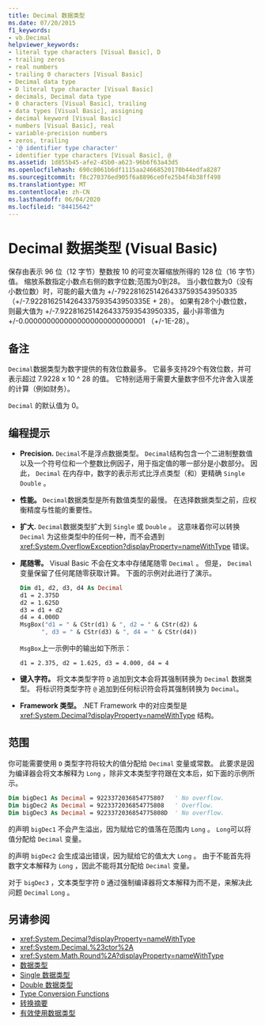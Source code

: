 ```yaml
---
title: Decimal 数据类型
ms.date: 07/20/2015
f1_keywords:
- vb.Decimal
helpviewer_keywords:
- literal type characters [Visual Basic], D
- trailing zeros
- real numbers
- trailing 0 characters [Visual Basic]
- Decimal data type
- D literal type character [Visual Basic]
- decimals, Decimal data type
- 0 characters [Visual Basic], trailing
- data types [Visual Basic], assigning
- decimal keyword [Visual Basic]
- numbers [Visual Basic], real
- variable-precision numbers
- zeros, trailing
- '@ identifier type character'
- identifier type characters [Visual Basic], @
ms.assetid: 1d855b45-afe2-45b0-a623-96b6f63a43d5
ms.openlocfilehash: 690c8061b6df1115aa24668520170b44edfa8287
ms.sourcegitcommit: f8c270376ed905f6a8896ce0fe25b4f4b38ff498
ms.translationtype: MT
ms.contentlocale: zh-CN
ms.lasthandoff: 06/04/2020
ms.locfileid: "84415642"
---
```

# <a name="decimal-data-type-visual-basic"></a>Decimal 数据类型 (Visual Basic)

保存由表示 96 位（12 字节）整数按 10 的可变次幂缩放所得的 128 位（16 字节）值。 缩放系数指定小数点右侧的数字位数;范围为0到28。 当小数位数为0（没有小数位数）时，可能的最大值为 +/-79228162514264337593543950335 （+/-7.9228162514264337593543950335E + 28）。 如果有28个小数位数，则最大值为 +/-7.9228162514264337593543950335，最小非零值为 +/-0.0000000000000000000000000001 （+/-1E-28）。

## <a name="remarks"></a>备注

`Decimal`数据类型为数字提供的有效位数最多。 它最多支持29个有效位数，并可表示超过 7.9228 x 10 ^ 28 的值。 它特别适用于需要大量数字但不允许舍入误差的计算（例如财务）。

`Decimal` 的默认值为 0。

## <a name="programming-tips"></a>编程提示

- **Precision.** `Decimal`不是浮点数据类型。 `Decimal`结构包含一个二进制整数值以及一个符号位和一个整数比例因子，用于指定值的哪一部分是小数部分。 因此， `Decimal` 在内存中，数字的表示形式比浮点类型（和）更精确 `Single` `Double` 。

- **性能。** `Decimal`数据类型是所有数值类型的最慢。 在选择数据类型之前，应权衡精度与性能的重要性。

- **扩大.** `Decimal`数据类型扩大到 `Single` 或 `Double` 。 这意味着你可以转换 `Decimal` 为这些类型中的任何一种，而不会遇到 <xref:System.OverflowException?displayProperty=nameWithType> 错误。

- **尾随零。** Visual Basic 不会在文本中存储尾随零 `Decimal` 。 但是， `Decimal` 变量保留了任何尾随零获取计算。 下面的示例对此进行了演示。

  ```vb
  Dim d1, d2, d3, d4 As Decimal
  d1 = 2.375D
  d2 = 1.625D
  d3 = d1 + d2
  d4 = 4.000D
  MsgBox("d1 = " & CStr(d1) & ", d2 = " & CStr(d2) &
        ", d3 = " & CStr(d3) & ", d4 = " & CStr(d4))
  ```

  `MsgBox`上一示例中的输出如下所示：

  ```console
  d1 = 2.375, d2 = 1.625, d3 = 4.000, d4 = 4
  ```

- **键入字符。** 将文本类型字符 `D` 追加到文本会将其强制转换为 `Decimal` 数据类型。 将标识符类型字符 `@` 追加到任何标识符会将其强制转换为 `Decimal`。

- **Framework 类型。** .NET Framework 中的对应类型是 <xref:System.Decimal?displayProperty=nameWithType> 结构。

## <a name="range"></a>范围

 你可能需要使用 `D` 类型字符将较大的值分配给 `Decimal` 变量或常数。 此要求是因为编译器会将文本解释为 `Long` ，除非文本类型字符跟在文本后，如下面的示例所示。

```vb
Dim bigDec1 As Decimal = 9223372036854775807   ' No overflow.
Dim bigDec2 As Decimal = 9223372036854775808   ' Overflow.
Dim bigDec3 As Decimal = 9223372036854775808D  ' No overflow.
```

的声明 `bigDec1` 不会产生溢出，因为赋给它的值落在范围内 `Long` 。 `Long`可以将值分配给 `Decimal` 变量。

的声明 `bigDec2` 会生成溢出错误，因为赋给它的值太大 `Long` 。 由于不能首先将数字文本解释为 `Long` ，因此不能将其分配给 `Decimal` 变量。

对于 `bigDec3` ，文本类型字符 `D` 通过强制编译器将文本解释为而不是，来解决此问题 `Decimal` `Long` 。

## <a name="see-also"></a>另请参阅

- <xref:System.Decimal?displayProperty=nameWithType>
- <xref:System.Decimal.%23ctor%2A>
- <xref:System.Math.Round%2A?displayProperty=nameWithType>
- [数据类型](index.md)
- [Single 数据类型](single-data-type.md)
- [Double 数据类型](double-data-type.md)
- [Type Conversion Functions](../functions/type-conversion-functions.md)
- [转换摘要](../keywords/conversion-summary.md)
- [有效使用数据类型](../../programming-guide/language-features/data-types/efficient-use-of-data-types.md)
